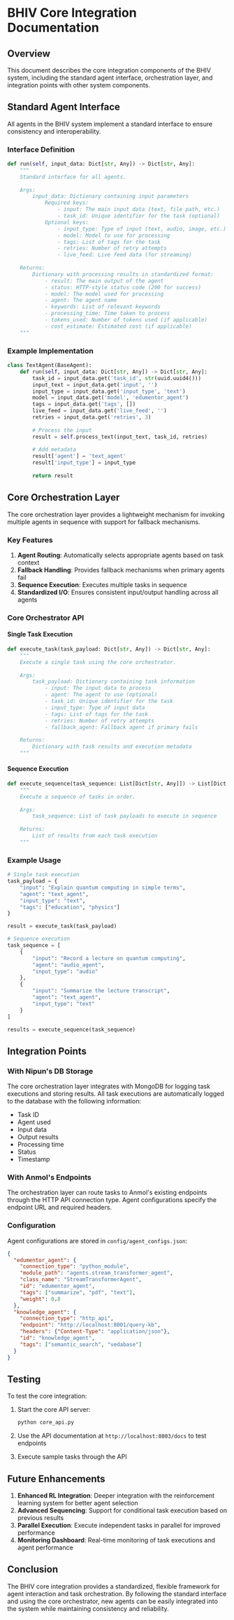 # BHIV Core Integration Documentation

## Overview

This document describes the core integration components of the BHIV system, including the standard agent interface, orchestration layer, and integration points with other system components.

## Standard Agent Interface

All agents in the BHIV system implement a standard interface to ensure consistency and interoperability.

### Interface Definition

```python
def run(self, input_data: Dict[str, Any]) -> Dict[str, Any]:
    """
    Standard interface for all agents.
    
    Args:
        input_data: Dictionary containing input parameters
            Required keys:
                - input: The main input data (text, file path, etc.)
                - task_id: Unique identifier for the task (optional)
            Optional keys:
                - input_type: Type of input (text, audio, image, etc.)
                - model: Model to use for processing
                - tags: List of tags for the task
                - retries: Number of retry attempts
                - live_feed: Live feed data (for streaming)
    
    Returns:
        Dictionary with processing results in standardized format:
            - result: The main output of the agent
            - status: HTTP-style status code (200 for success)
            - model: The model used for processing
            - agent: The agent name
            - keywords: List of relevant keywords
            - processing_time: Time taken to process
            - tokens_used: Number of tokens used (if applicable)
            - cost_estimate: Estimated cost (if applicable)
    """
```

### Example Implementation

```python
class TextAgent(BaseAgent):
    def run(self, input_data: Dict[str, Any]) -> Dict[str, Any]:
        task_id = input_data.get('task_id', str(uuid.uuid4()))
        input_text = input_data.get('input', '')
        input_type = input_data.get('input_type', 'text')
        model = input_data.get('model', 'edumentor_agent')
        tags = input_data.get('tags', [])
        live_feed = input_data.get('live_feed', '')
        retries = input_data.get('retries', 3)
        
        # Process the input
        result = self.process_text(input_text, task_id, retries)
        
        # Add metadata
        result['agent'] = 'text_agent'
        result['input_type'] = input_type
        
        return result
```

## Core Orchestration Layer

The core orchestration layer provides a lightweight mechanism for invoking multiple agents in sequence with support for fallback mechanisms.

### Key Features

1. **Agent Routing**: Automatically selects appropriate agents based on task context
2. **Fallback Handling**: Provides fallback mechanisms when primary agents fail
3. **Sequence Execution**: Executes multiple tasks in sequence
4. **Standardized I/O**: Ensures consistent input/output handling across all agents

### Core Orchestrator API

#### Single Task Execution

```python
def execute_task(task_payload: Dict[str, Any]) -> Dict[str, Any]:
    """
    Execute a single task using the core orchestrator.
    
    Args:
        task_payload: Dictionary containing task information
            - input: The input data to process
            - agent: The agent to use (optional)
            - task_id: Unique identifier for the task
            - input_type: Type of input data
            - tags: List of tags for the task
            - retries: Number of retry attempts
            - fallback_agent: Fallback agent if primary fails
    
    Returns:
        Dictionary with task results and execution metadata
    """
```

#### Sequence Execution

```python
def execute_sequence(task_sequence: List[Dict[str, Any]]) -> List[Dict[str, Any]]:
    """
    Execute a sequence of tasks in order.
    
    Args:
        task_sequence: List of task payloads to execute in sequence
        
    Returns:
        List of results from each task execution
    """
```

### Example Usage

```python
# Single task execution
task_payload = {
    "input": "Explain quantum computing in simple terms",
    "agent": "text_agent",
    "input_type": "text",
    "tags": ["education", "physics"]
}

result = execute_task(task_payload)

# Sequence execution
task_sequence = [
    {
        "input": "Record a lecture on quantum computing",
        "agent": "audio_agent",
        "input_type": "audio"
    },
    {
        "input": "Summarize the lecture transcript",
        "agent": "text_agent",
        "input_type": "text"
    }
]

results = execute_sequence(task_sequence)
```

## Integration Points

### With Nipun's DB Storage

The core orchestration layer integrates with MongoDB for logging task executions and storing results. All task executions are automatically logged to the database with the following information:

- Task ID
- Agent used
- Input data
- Output results
- Processing time
- Status
- Timestamp

### With Anmol's Endpoints

The orchestration layer can route tasks to Anmol's existing endpoints through the HTTP API connection type. Agent configurations specify the endpoint URL and required headers.

### Configuration

Agent configurations are stored in `config/agent_configs.json`:

```json
{
  "edumentor_agent": {
    "connection_type": "python_module",
    "module_path": "agents.stream_transformer_agent",
    "class_name": "StreamTransformerAgent",
    "id": "edumentor_agent",
    "tags": ["summarize", "pdf", "text"],
    "weight": 0.8
  },
  "knowledge_agent": {
    "connection_type": "http_api",
    "endpoint": "http://localhost:8001/query-kb",
    "headers": {"Content-Type": "application/json"},
    "id": "knowledge_agent",
    "tags": ["semantic_search", "vedabase"]
  }
}
```

## Testing

To test the core integration:

1. Start the core API server:
   ```bash
   python core_api.py
   ```

2. Use the API documentation at `http://localhost:8003/docs` to test endpoints

3. Execute sample tasks through the API

## Future Enhancements

1. **Enhanced RL Integration**: Deeper integration with the reinforcement learning system for better agent selection
2. **Advanced Sequencing**: Support for conditional task execution based on previous results
3. **Parallel Execution**: Execute independent tasks in parallel for improved performance
4. **Monitoring Dashboard**: Real-time monitoring of task executions and agent performance

## Conclusion

The BHIV core integration provides a standardized, flexible framework for agent interaction and task orchestration. By following the standard interface and using the core orchestrator, new agents can be easily integrated into the system while maintaining consistency and reliability.